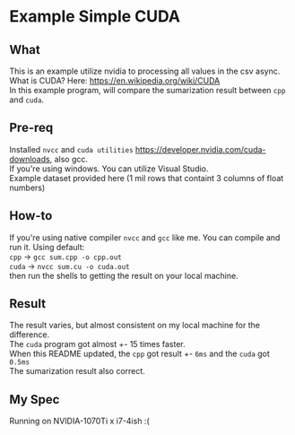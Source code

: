 # Example Simple CUDA
## What
This is an example utilize nvidia to processing all values in the csv async.\
What is CUDA? Here: https://en.wikipedia.org/wiki/CUDA \
In this example program, will compare the sumarization result between `cpp` and `cuda`.

## Pre-req
Installed `nvcc` and `cuda utilities` https://developer.nvidia.com/cuda-downloads, also gcc.\
If you're using windows. You can utilize Visual Studio.\
Example dataset provided here (1 mil rows that containt 3 columns of float numbers)

## How-to
If you're using native compiler `nvcc` and `gcc` like me. You can compile and run it. Using default: \
`cpp` -> `gcc sum.cpp -o cpp.out` \
`cuda` -> `nvcc sum.cu -o cuda.out` \
then run the shells to getting the result on your local machine.

## Result
The result varies, but almost consistent on my local machine for the difference.\
The `cuda` program got almost +- 15 times faster.\
When this README updated, the `cpp` got result +- `6ms` and the `cuda` got `0.5ms`\
The sumarization result also correct.

## My Spec
Running on NVIDIA-1070Ti x i7-4ish :(
